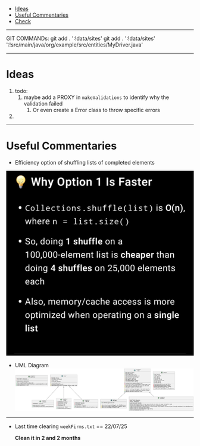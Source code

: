 <!-- TOC -->
* [Ideas](#ideas)
* [Useful Commentaries](#useful-commentaries)
* [Check](#check)
<!-- TOC -->

---
GIT COMMANDs:
git add . ':!data/sites'
git add . ':!data/sites' ':!src/main/java/org/example/src/entities/MyDriver.java'


---
# Ideas
1. todo:
   1. maybe add a PROXY in `makeValidations` to identify why the validation failed
      1. Or even create a Error class to throw specific errors
2. 

---
# Useful Commentaries
* Efficiency option of shuffling lists of completed elements

![memoryEfficiency.jpg](images/memoryEfficiency.jpg)


* UML Diagram
![img.png](images/UML_diagram.png)

---

- Last time clearing `weekFirms.txt` == 22/07/25

  **Clean it in 2 and 2 months**

